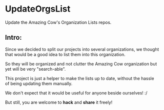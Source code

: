 # UpdateOrgsList

Update the Amazing Cow's Organization Lists repos.

<!-- ####################################################################### -->

## Intro:

Since we decided to split our projects into several organizations, we thought
that would be a good idea to list them into this organization.

So they will be organized and not clutter the Amazing Cow organization but yet 
will be very "search-able".

This project is just a helper to make the lists up to date, without the hassle 
of being updating them manually.

We don't expect that it would be useful for anyone beside ourselves! :/

But still, you are welcome to **hack** and **share** it freely!
